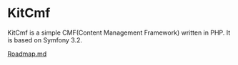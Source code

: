 # KitCmf

KitCmf is a simple CMF(Content Management Framework) written in PHP. It is based on Symfony 3.2.

[Roadmap.md](Roadmap.md "Roadmap")


